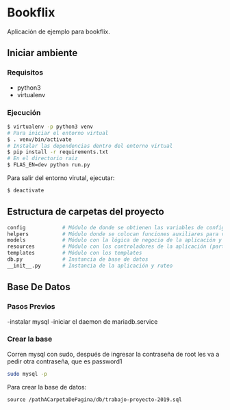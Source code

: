 # Bookflix

Aplicación de ejemplo para bookflix.

## Iniciar ambiente

### Requisitos

- python3
- virtualenv

### Ejecución

```bash
$ virtualenv -p python3 venv
# Para iniciar el entorno virtual
$ . venv/bin/activate
# Instalar las dependencias dentro del entorno virtual
$ pip install -r requirements.txt
# En el directorio raiz
$ FLAS_EN=dev python run.py
```

Para salir del entorno virutal, ejecutar:

```bash
$ deactivate
```

## Estructura de carpetas del proyecto

```bash
config            # Módulo de donde se obtienen las variables de configuración
helpers           # Módulo donde se colocan funciones auxiliares para varias partes del código
models            # Módulo con la lógica de negocio de la aplicación y la conexión a la base de datos
resources         # Módulo con los controladores de la aplicación (parte web)
templates         # Módulo con los templates
db.py             # Instancia de base de datos
__init__.py       # Instancia de la aplicación y ruteo
```

## Base De Datos

### Pasos Previos
-instalar mysql
-iniciar el daemon de mariadb.service
### Crear la base
Corren mysql con sudo, después de ingresar la contraseña de root les va a pedir otra contraseña, que es password1
```bash
sudo mysql -p
```
Para crear la base de datos:
```mysql
source /pathACarpetaDePagina/db/trabajo-proyecto-2019.sql
```
